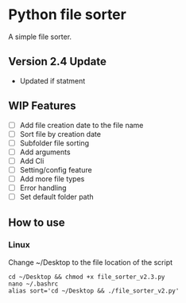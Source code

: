 # Python file sorter
A simple file sorter.

## **Version 2.4 Update**

- Updated if statment

## **WIP Features**

- [ ] Add file creation date to the file name
- [ ] Sort file by creation date
- [ ] Subfolder file sorting
- [ ] Add arguments
- [ ] Add Cli
- [ ] Setting/config feature
- [ ] Add more file types
- [ ] Error handling
- [ ] Set default folder path

## **How to use**
### **Linux**
Change ~/Desktop to the file location of the script

    cd ~/Desktop && chmod +x file_sorter_v2.3.py
    nano ~/.bashrc
    alias sort='cd ~/Desktop && ./file_sorter_v2.py'
    